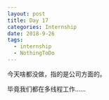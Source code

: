 ```yaml
---
layout: post
title: Day 17
categories: Internship
date: 2018-9-26
tags:
  - internship
  - NothingToDo
---
```


今天啥都没做，指的是公司方面的。

毕竟我们都在多线程工作……

